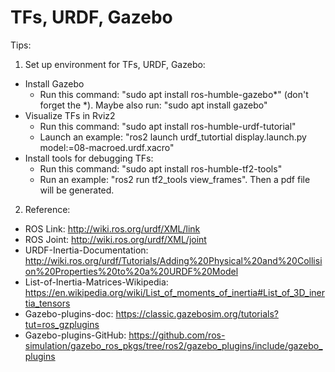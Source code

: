 # TFs, URDF, Gazebo

Tips:

1. Set up environment for TFs, URDF, Gazebo:
  - Install Gazebo
      +  Run this command: "sudo apt install ros-humble-gazebo*" (don't forget the *). Maybe also run: "sudo apt install gazebo"
  - Visualize TFs in Rviz2
      +  Run this command: "sudo apt install ros-humble-urdf-tutorial"
      +  Launch an example: "ros2 launch urdf_tutortial display.launch.py model:=08-macroed.urdf.xacro"
  - Install tools for debugging TFs:
      + Run this command: "sudo apt install ros-humble-tf2-tools"
      + Run an example: "ros2 run tf2_tools view_frames". Then a pdf file will be generated.
        
2. Reference:
  - ROS Link: http://wiki.ros.org/urdf/XML/link
  - ROS Joint: http://wiki.ros.org/urdf/XML/joint
  - URDF-Inertia-Documentation: http://wiki.ros.org/urdf/Tutorials/Adding%20Physical%20and%20Collision%20Properties%20to%20a%20URDF%20Model
  - List-of-Inertia-Matrices-Wikipedia: https://en.wikipedia.org/wiki/List_of_moments_of_inertia#List_of_3D_inertia_tensors
  - Gazebo-plugins-doc: https://classic.gazebosim.org/tutorials?tut=ros_gzplugins
  - Gazebo-plugins-GitHub: https://github.com/ros-simulation/gazebo_ros_pkgs/tree/ros2/gazebo_plugins/include/gazebo_plugins

 
